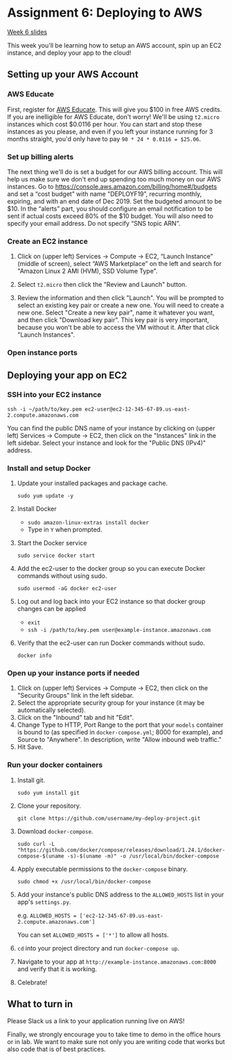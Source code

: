 Assignment 6: Deploying to AWS
========

[Week 6 slides](https://docs.google.com/presentation/d/12MfZcGhnR6z_NJLlHFhQYuLse-HGEMhNWSv-0CZuQCI/edit?usp=sharing)

This week you'll be learning how to setup an AWS account, spin up an EC2 instance, and deploy your app to the cloud!

Setting up your AWS Account
----

### AWS Educate
First, register for [AWS Educate](https://aws.amazon.com/education/awseducate/). This will give you $100 in free AWS credits. If you are inelligible for AWS Educate, don't worry! We'll be using `t2.micro` instances which cost $0.0116 per hour. You can start and stop these instances as you please, and even if you left your instance running for 3 months straight, you'd only have to pay `90 * 24 * 0.0116 = $25.06`.

### Set up billing alerts

The next thing we'll do is set a budget for our AWS billing account. This will help us make sure we don't end up spending too much money on our AWS instances. Go to https://console.aws.amazon.com/billing/home#/budgets and set a “cost budget” with name "DEPLOYF19”, recurring monthly, expiring, and with an end date of Dec 2019. Set the budgeted amount to be $10. In the “alerts” part, you should configure an email notification to be sent if actual costs exceed 80% of the $10 budget. You will also need to specify your email address. Do not specify “SNS topic ARN”.

### Create an EC2 instance

1. Click on (upper left) Services → Compute → EC2, “Launch Instance” (middle of screen), select “AWS Marketplace” on the left and search for "Amazon Linux 2 AMI (HVM), SSD Volume Type".

2. Select `t2.micro` then click the "Review and Launch" button.

3. Review the information and then click "Launch". You will be prompted to select an existing key pair or create a new one. You will need to create a new one. Select "Create a new key pair", name it whatever you want, and then click "Download key pair". This key pair is very important, because you won't be able to access the VM without it. After that click "Launch Instances".

### Open instance ports

Deploying your app on EC2
----
### SSH into your EC2 instance
`ssh -i ~/path/to/key.pem ec2-user@ec2-12-345-67-89.us-east-2.compute.amazonaws.com`

You can find the public DNS name of your instance by clicking on (upper left) Services → Compute → EC2, then click on the "Instances" link in the left sidebar. Select your instance and look for the "Public DNS (IPv4)" address.
### Install and setup Docker
1. Update your installed packages and package cache.

    `sudo yum update -y`
    
2. Install Docker

    - `sudo amazon-linux-extras install docker`
    - Type in `Y` when prompted.

3. Start the Docker service
    
    `sudo service docker start`
    
4. Add the ec2-user to the docker group so you can execute Docker commands without using sudo.

    `sudo usermod -aG docker ec2-user`

5. Log out and log back into your EC2 instance so that docker group changes can be applied

    - `exit`
    - `ssh -i /path/to/key.pem user@example-instance.amazonaws.com`

6. Verify that the ec2-user can run Docker commands without sudo.

    `docker info`

### Open up your instance ports if needed

1. Click on (upper left) Services → Compute → EC2, then click on the "Security Groups" link in the left sidebar.
2. Select the appropriate security group for your instance (it may be automatically selected).
3. Click on the "Inbound" tab and hit "Edit".
4. Change Type to HTTP, Port Range to the port that your `models` container is bound to (as specified in `docker-compose.yml`; 8000 for example), and Source to "Anywhere". In description, write "Allow inbound web traffic."
5. Hit Save.

### Run your docker containers

1. Install git.

    `sudo yum install git`

2. Clone your repository.

    `git clone https://github.com/username/my-deploy-project.git`

3. Download `docker-compose`.

    `sudo curl -L "https://github.com/docker/compose/releases/download/1.24.1/docker-compose-$(uname -s)-$(uname -m)" -o /usr/local/bin/docker-compose`

4. Apply executable permissions to the `docker-compose` binary.

    `sudo chmod +x /usr/local/bin/docker-compose`

5. Add your instance's public DNS address to the `ALLOWED_HOSTS` list in your app's `settings.py`.

    e.g. `ALLOWED_HOSTS = ['ec2-12-345-67-89.us-east-2.compute.amazonaws.com']`
    
    You can set `ALLOWED_HOSTS = ['*']` to allow all hosts.

5. `cd` into your project directory and run `docker-compose up`.

6. Navigate to your app at `http://example-instance.amazonaws.com:8000` and verify that it is working.

7. Celebrate!

What to turn in
---------------

Please Slack us a link to your application running live on AWS!

Finally, we strongly encourage you to take time to demo in the office hours or in lab. We want to make sure not only you are writing code that works but also code that is of best practices.
